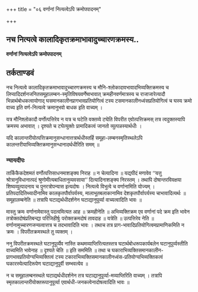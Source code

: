 +++
title = "०६ वर्णानां नित्यत्वेऽपि क्रमोपपादनम्"

+++


## नच नित्यत्वे कालादिकृतक्रमाभावादुच्चारणक्रमस्य..

**वर्णानां नित्यत्वेऽपि क्रमोपपादनम्**

## **तर्कताण्डवं**

नच नित्यत्वे कालादिकृतक्रमाभावादुच्चारणक्रमस्य च मौनि-श्लोकादावभावादभिव्यक्तिक्रमस्य च लिप्यादिदर्शनजनितसमूहालम्बन-स्मृतिविषयवर्णेष्वभावात् क्रमहीनवर्णमात्रस्य च राजाजारेत्यादौ भिन्नार्थबोधकत्वायोगाद् घसमानकालीनप्रागभावप्रतियोगित्वं टस्य टसमानकालीनध्वंसप्रतियोगित्वं च घस्य क्रमो वाच्य इति वर्ण-नित्यत्वे क्रमानुभवो बाधक इति वाच्यम् ।

यत्र मौनिश्लोकादौ वर्णोत्पत्तिरेव न यत्र च घटेति वक्तव्ये टघेति विपरीत एवोत्पत्तिक्रमस् तत्र त्वदुक्तस्यापि क्रमस्य अभावात् । दृश्यते च टघेत्युक्तेः प्रामादिकत्वं जानतो व्युत्पन्नस्यार्थधीः ।

यदि कालान्तरीयोत्पत्तिक्रमानुसन्धानात्तत्रार्थधीस्तर्हि समूहा-लम्बनस्मृतिस्थलेऽपि कालन्तरीयाभिव्यक्तिक्रमानुसन्धानादर्थधीरिति समम् ॥

### **न्यायदीपः**

तार्किकैकदेशमतं वर्णोत्पत्तिसाधनमाशङ्क्य निराह ॥ न चेत्यादिना ॥ यद्यपीदं मणावेव ‘‘यत्तु श्रोत्रानुविधानात्पदं श्रुणोमीत्यबाधितानुव्यवसाया’’ दित्यादिनाशङ्क्य निरस्तम् । तथापि दोषान्तरविवक्षया शिष्यव्युत्पादनाय च पुनरत्रोपन्यास इत्यदोषः । नित्यत्वे विभुत्वे च वर्णानामिति योज्यम् ।प्रतिपदादितिथ्यादीनामिव कालकृतपौर्वापर्यस्य, मालाभूतबलाकानामिव देशकृतपौर्वापर्यस्य चाभावादित्यर्थः ॥ समूहालम्बनेति ॥ तत्रापि घटाद्यर्थधीदर्शनेन घटाद्यानुपूर्व्या वाच्यत्वादिति भावः ॥

मास्तु क्रमः वर्णानामेवास्तु पदत्वमित्यत आह ॥ क्रमहीनेति ॥ अभिव्यक्तिक्रम एव वर्णानां पदे क्रम इति भावेन तत्रोक्तदोषंप्रतिबन्द्या परिजिहीर्षुः परोक्तक्रमदोषं तावदाह ॥ यत्रेति ॥ उत्पत्तिरेव नेति ॥ वर्णानामुच्चारणजन्यत्वात्तत्र च तदभावादिति भावः । तथाच तत्र प्राग-भावादिप्रतियोगित्वमप्रामाणिकमिति न क्रमः । विपरीतक्रमस्थले तु व्यक्तम् ।

ननु विपरीतक्रमस्थले घटानुपूर्व्येव नास्ति कथमव्याप्तिरित्यतस्तत्र घटार्थबोधरूपकार्यबलेन घटानुपूर्व्यस्तीति वाच्यमिति भावेनाह ॥ दृश्यते चेति ॥ इति सममिति ॥ तथा च घकाराभिव्यक्तिसमानकालीन-प्रागभावप्रतियोग्यभिव्यक्तित्वं टस्य टकाराभिव्यक्तिसमानकालीनध्वंस-प्रतियोग्यभिव्यक्तिकत्वं घकारस्येत्यादिरूपेण घटाद्यानुपूर्वी सम्भवत्येव ॥

न च समूहालम्बनस्थले घटाद्यर्थधीदर्शनेन तत्र घटाद्यानुपूर्व्या-मव्याप्तिरिति वाच्यम् । तत्रापि स्मृतकालान्तरीयोक्तरूपानुपूर्व्या एवार्थधी-जनकत्वेनादोषत्वादिति भावः ॥

